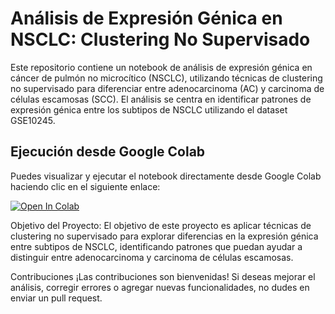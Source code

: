 # Análisis de Expresión Génica en NSCLC: Clustering No Supervisado
Este repositorio contiene un notebook de análisis de expresión génica en cáncer de pulmón no microcítico (NSCLC), utilizando técnicas de clustering no supervisado para diferenciar entre adenocarcinoma (AC) y carcinoma de células escamosas (SCC). El análisis se centra en identificar patrones de expresión génica entre los subtipos de NSCLC utilizando el dataset GSE10245.

## Ejecución desde Google Colab

Puedes visualizar y ejecutar el notebook directamente desde Google Colab haciendo clic en el siguiente enlace:

[![Open In Colab](https://colab.research.google.com/assets/colab-badge.svg)](https://colab.research.google.com/github/mauriciocruzriveros/PCA-y-Clustering-DEMO/blob/main/PCA%20y%20Clustering%20DEMO.ipynb)




Objetivo del Proyecto: 
El objetivo de este proyecto es aplicar técnicas de clustering no supervisado para explorar diferencias en la expresión génica entre subtipos de NSCLC, identificando patrones que puedan ayudar a distinguir entre adenocarcinoma y carcinoma de células escamosas.


Contribuciones
¡Las contribuciones son bienvenidas! Si deseas mejorar el análisis, corregir errores o agregar nuevas funcionalidades, no dudes en enviar un pull request.
